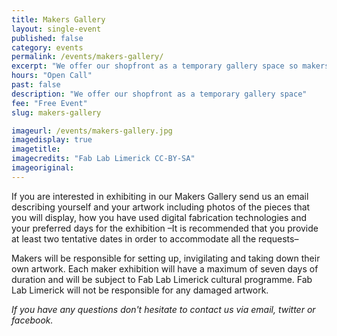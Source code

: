 ```yaml
---
title: Makers Gallery
layout: single-event
published: false
category: events
permalink: /events/makers-gallery/
excerpt: "We offer our shopfront as a temporary gallery space so makers creating artwork with digital fabrication technologies can exhibit and sell their creations to the public."
hours: "Open Call"
past: false
description: "We offer our shopfront as a temporary gallery space"
fee: "Free Event"
slug: makers-gallery

imageurl: /events/makers-gallery.jpg
imagedisplay: true
imagetitle: 
imagecredits: "Fab Lab Limerick CC-BY-SA"
imageoriginal:
---
```


If you are interested in exhibiting in our Makers Gallery send us an email describing yourself and your artwork including photos of the pieces that you will display, how you have used digital fabrication technologies and your preferred days for the exhibition –It is recommended that you provide at least two tentative dates in order to accommodate all the requests–

Makers will be responsible for setting up, invigilating and taking down their own artwork. Each maker exhibition will have a maximum of seven days of duration and will be subject to Fab Lab Limerick cultural programme. Fab Lab Limerick will not be responsible for any damaged artwork.

*If you have any questions don't hesitate to contact us via email, twitter or facebook.*